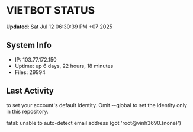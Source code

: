 # VIETBOT STATUS
**Updated**: Sat Jul 12 06:30:39 PM +07 2025

## System Info
- IP: 103.77.172.150
- Uptime: up 6 days, 22 hours, 18 minutes
- Files: 29994

## Last Activity

to set your account's default identity.
Omit --global to set the identity only in this repository.

fatal: unable to auto-detect email address (got 'root@vinh3690.(none)')
